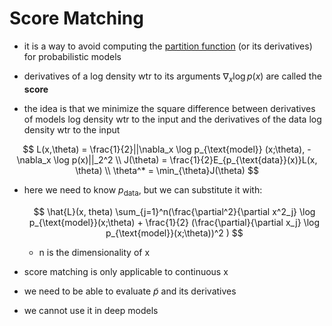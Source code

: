 # Score Matching
* it is a way to avoid computing the [partition function](partition_function.md) (or its derivatives) for probabilistic models
* derivatives of a log density wtr to its arguments $\nabla_x \log p(x)$ are called the **score**

* the idea is that we minimize the square difference between derivatives of models log density wtr to the input and the derivatives of the data log density wtr to the input

$$
L(x,\theta) = \frac{1}{2}||\nabla_x \log p_{\text{model}} (x;\theta), - \nabla_x \log p(x)||_2^2 \\
J(\theta)  = \frac{1}{2}E_{p_{\text{data}}(x)}L(x, \theta) \\
\theta^* = \min_{\theta}J(\theta)
$$

* here we need to know $p_{\text{data}}$, but we can substitute it with:

    $$
    \hat{L}(x, theta) \sum_{j=1}^n(\frac{\partial^2}{\partial x^2_j} \log p_{\text{model}}(x;\theta) + \frac{1}{2} (\frac{\partial}{\partial x_j} \log p_{\text{model}}(x;\theta))^2 )
    $$
  * n is the dimensionality of x

* score matching is only applicable to continuous x
* we need to be able to evaluate $\tilde{p}$ and its derivatives
* we cannot use it in deep models
